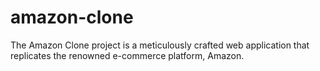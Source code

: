 # amazon-clone
The Amazon Clone project is a meticulously crafted web application that replicates the renowned e-commerce platform, Amazon. 
